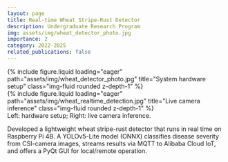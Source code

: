 ```yaml
---
layout: page
title: Real-time Wheat Stripe-Rust Detector
description: Undergraduate Research Program
img: assets/img/wheat_detector_photo.jpg
importance: 2
category: 2022-2025
related_publications: false
---
```


<div class="row">
    <div class="col-sm mt-3 mt-md-0">
        {% include figure.liquid loading="eager" path="assets/img/wheat_detector_photo.jpg" title="System hardware setup" class="img-fluid rounded z-depth-1" %}
    </div>
    <div class="col-sm mt-3 mt-md-0">
        {% include figure.liquid loading="eager" path="assets/img/wheat_realtime_detection.jpg" title="Live camera inference" class="img-fluid rounded z-depth-1" %}
    </div>
</div>
<div class="caption">
    Left: hardware setup; Right: live camera inference.
</div>



Developed a lightweight wheat stripe-rust detector that runs in real time on Raspberry Pi 4B. A YOLOv5-Lite model (ONNX) classifies disease severity from CSI-camera images, streams results via MQTT to Alibaba Cloud IoT, and offers a PyQt GUI for local/remote operation.
